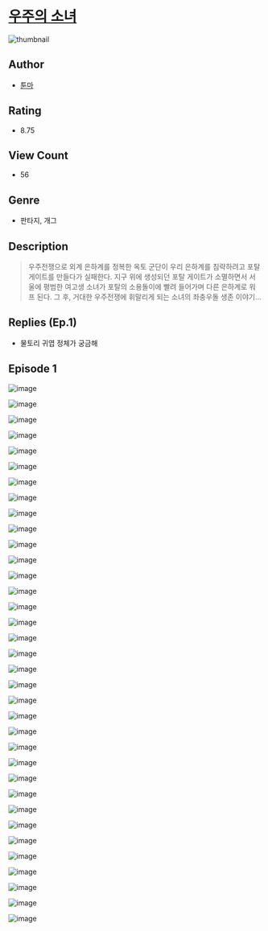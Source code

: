 # [우주의 소녀](https://comic.naver.com/challenge/list?titleId=810714)
![thumbnail](https://image-comic.pstatic.net/user_contents_data/challenge_comic/2023/05/24/366835/upload_3905858035351237217_480x623.jpeg)

## Author
- [툰마](https://comic.naver.com/artistTitle?id=366835)

## Rating
- 8.75

## View Count
- 56

## Genre
- 판타지, 개그

## Description
> 우주전쟁으로 외계 은하계를 정복한 옥토 군단이 우리 은하계를 침략하려고 포탈 게이트를 만들다가 실패한다. 지구 위에 생성되던 포탈 게이트가 소멸하면서 서울에 평범한 여고생 소녀가 포탈의 소용돌이에 빨려 들어가며 다른 은하계로 워프 된다. 그 후, 거대한 우주전쟁에 휘말리게 되는 소녀의 좌충우돌 생존 이야기...

## Replies (Ep.1)
- 물토리 귀엽 정체가 궁금해

## Episode 1
![image](https://image-comic.pstatic.net/user_contents_data/challenge_comic/2023/05/24/366835/upload_7090465929589437026.jpeg)

![image](https://image-comic.pstatic.net/user_contents_data/challenge_comic/2023/05/24/366835/upload_3833469522622427696.jpeg)

![image](https://image-comic.pstatic.net/user_contents_data/challenge_comic/2023/05/24/366835/upload_3558744421219776614.jpeg)

![image](https://image-comic.pstatic.net/user_contents_data/challenge_comic/2023/05/24/366835/upload_7221071432019097655.jpeg)

![image](https://image-comic.pstatic.net/user_contents_data/challenge_comic/2023/05/24/366835/upload_3979270232029356340.jpeg)

![image](https://image-comic.pstatic.net/user_contents_data/challenge_comic/2023/05/24/366835/upload_3847816134206239539.jpeg)

![image](https://image-comic.pstatic.net/user_contents_data/challenge_comic/2023/05/24/366835/upload_3546359535971219556.jpeg)

![image](https://image-comic.pstatic.net/user_contents_data/challenge_comic/2023/05/24/366835/upload_7364855674879238500.jpeg)

![image](https://image-comic.pstatic.net/user_contents_data/challenge_comic/2023/05/24/366835/upload_7005687011891950640.jpeg)

![image](https://image-comic.pstatic.net/user_contents_data/challenge_comic/2023/05/24/366835/upload_3775249281732195172.jpeg)

![image](https://image-comic.pstatic.net/user_contents_data/challenge_comic/2023/05/24/366835/upload_3904729944255717945.jpeg)

![image](https://image-comic.pstatic.net/user_contents_data/challenge_comic/2023/05/24/366835/upload_7364286124350006323.jpeg)

![image](https://image-comic.pstatic.net/user_contents_data/challenge_comic/2023/05/24/366835/upload_7291387600763893557.jpeg)

![image](https://image-comic.pstatic.net/user_contents_data/challenge_comic/2023/05/24/366835/upload_3690527491307811686.jpeg)

![image](https://image-comic.pstatic.net/user_contents_data/challenge_comic/2023/05/24/366835/upload_3617855472857659747.jpeg)

![image](https://image-comic.pstatic.net/user_contents_data/challenge_comic/2023/05/24/366835/upload_7378641322459018808.jpeg)

![image](https://image-comic.pstatic.net/user_contents_data/challenge_comic/2023/05/24/366835/upload_7005693587399979105.jpeg)

![image](https://image-comic.pstatic.net/user_contents_data/challenge_comic/2023/05/24/366835/upload_7148964338499465781.jpeg)

![image](https://image-comic.pstatic.net/user_contents_data/challenge_comic/2023/05/24/366835/upload_7364287201665167460.jpeg)

![image](https://image-comic.pstatic.net/user_contents_data/challenge_comic/2023/05/24/366835/upload_7090412264845619557.jpeg)

![image](https://image-comic.pstatic.net/user_contents_data/challenge_comic/2023/05/24/366835/upload_7291434888373547056.jpeg)

![image](https://image-comic.pstatic.net/user_contents_data/challenge_comic/2023/05/24/366835/upload_3631362985250992227.jpeg)

![image](https://image-comic.pstatic.net/user_contents_data/challenge_comic/2023/05/24/366835/upload_3760612776082617141.jpeg)

![image](https://image-comic.pstatic.net/user_contents_data/challenge_comic/2023/05/24/366835/upload_7219330891458360113.jpeg)

![image](https://image-comic.pstatic.net/user_contents_data/challenge_comic/2023/05/24/366835/upload_7305182979884005681.jpeg)

![image](https://image-comic.pstatic.net/user_contents_data/challenge_comic/2023/05/24/366835/upload_4134978675016885047.jpeg)

![image](https://image-comic.pstatic.net/user_contents_data/challenge_comic/2023/05/24/366835/upload_3474583609358758710.jpeg)

![image](https://image-comic.pstatic.net/user_contents_data/challenge_comic/2023/05/24/366835/upload_3847539950646288738.jpeg)

![image](https://image-comic.pstatic.net/user_contents_data/challenge_comic/2023/05/24/366835/upload_3545284221464568931.jpeg)

![image](https://image-comic.pstatic.net/user_contents_data/challenge_comic/2023/05/24/366835/upload_3977912360921938230.jpeg)

![image](https://image-comic.pstatic.net/user_contents_data/challenge_comic/2023/05/24/366835/upload_7089854592520960309.jpeg)

![image](https://image-comic.pstatic.net/user_contents_data/challenge_comic/2023/05/24/366835/upload_7219894958083290169.jpeg)

![image](https://image-comic.pstatic.net/user_contents_data/challenge_comic/2023/05/24/366835/upload_3487301660356784949.jpeg)

![image](https://image-comic.pstatic.net/user_contents_data/challenge_comic/2023/05/24/366835/upload_7293125933733929571.jpeg)

![image](https://image-comic.pstatic.net/user_contents_data/challenge_comic/2023/05/24/366835/upload_3833465120368059237.jpeg)
